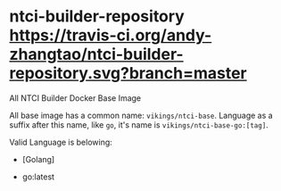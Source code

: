 # ntci-builder-repository https://travis-ci.org/andy-zhangtao/ntci-builder-repository.svg?branch=master
All NTCI Builder Docker Base Image

All base image has a common name: `vikings/ntci-base`. Language as a suffix after this name, like `go`, it's name is `vikings/ntci-base-go:[tag]`.

Valid Language is belowing:

- [Golang]

* go:latest